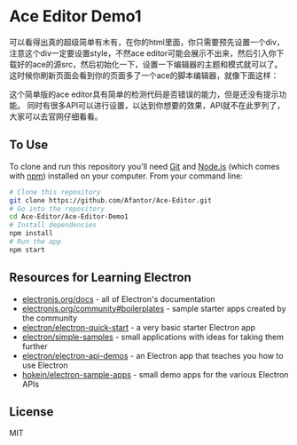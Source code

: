 # Ace Editor Demo1

可以看得出真的超级简单有木有，在你的html里面，你只需要预先设置一个div，注意这个div一定要设置style，不然ace editor可能会展示不出来，然后引入你下载好的ace的源src，然后初始化一下，设置一下编辑器的主题和模式就可以了。这时候你刷新页面会看到你的页面多了一个ace的脚本编辑器，就像下面这样：



这个简单版的ace editor具有简单的检测代码是否错误的能力，但是还没有提示功能。 
同时有很多API可以进行设置，以达到你想要的效果，API就不在此罗列了，大家可以去官网仔细看看。 


## To Use

To clone and run this repository you'll need [Git](https://git-scm.com) and [Node.js](https://nodejs.org/en/download/) (which comes with [npm](http://npmjs.com)) installed on your computer. From your command line:

```bash
# Clone this repository
git clone https://github.com/Afantor/Ace-Editor.git
# Go into the repository
cd Ace-Editor/Ace-Editor-Demo1
# Install dependencies
npm install
# Run the app
npm start
```


## Resources for Learning Electron

- [electronjs.org/docs](https://electronjs.org/docs) - all of Electron's documentation
- [electronjs.org/community#boilerplates](https://electronjs.org/community#boilerplates) - sample starter apps created by the community
- [electron/electron-quick-start](https://github.com/electron/electron-quick-start) - a very basic starter Electron app
- [electron/simple-samples](https://github.com/electron/simple-samples) - small applications with ideas for taking them further
- [electron/electron-api-demos](https://github.com/electron/electron-api-demos) - an Electron app that teaches you how to use Electron
- [hokein/electron-sample-apps](https://github.com/hokein/electron-sample-apps) - small demo apps for the various Electron APIs

## License

MIT
